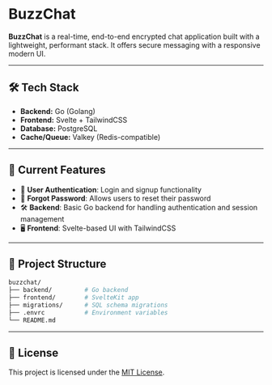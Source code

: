 # BuzzChat

**BuzzChat** is a real-time, end-to-end encrypted chat application built with a lightweight, performant stack. It offers secure messaging with a responsive modern UI.

---

## 🛠 Tech Stack

- **Backend:** Go (Golang)
- **Frontend:** Svelte + TailwindCSS
- **Database:** PostgreSQL
- **Cache/Queue:** Valkey (Redis-compatible)

---

## 🚀 Current Features

- 🔐 **User Authentication**: Login and signup functionality
- 🔄 **Forgot Password**: Allows users to reset their password
- 🛠 **Backend**: Basic Go backend for handling authentication and session management
- 🖥️ **Frontend**: Svelte-based UI with TailwindCSS

---

## 📁 Project Structure

```bash
buzzchat/
├── backend/         # Go backend
├── frontend/        # SvelteKit app
├── migrations/      # SQL schema migrations
├── .envrc           # Environment variables
└── README.md
```

---

## 📄 License
This project is licensed under the [MIT License](./LICENSE).
